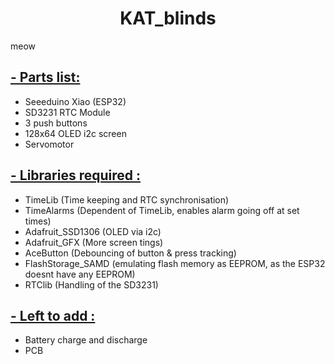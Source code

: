 # <center> KAT_blinds </center>
 meow

## <ins>- Parts list: </ins>
- Seeeduino Xiao (ESP32)
- SD3231 RTC Module
- 3 push buttons
- 128x64 OLED i2c screen
- Servomotor

## <ins>- Libraries required :</ins>
- TimeLib (Time keeping and RTC synchronisation)
- TimeAlarms (Dependent of TimeLib, enables alarm going off at set times)
- Adafruit_SSD1306 (OLED via i2c)
- Adafruit_GFX (More screen tings)
- AceButton (Debouncing of button & press tracking)
- FlashStorage_SAMD (emulating flash memory as EEPROM, as the ESP32 doesnt have any EEPROM)
- RTClib (Handling of the SD3231)

## <ins>- Left to add :</ins>
- Battery charge and discharge
- PCB